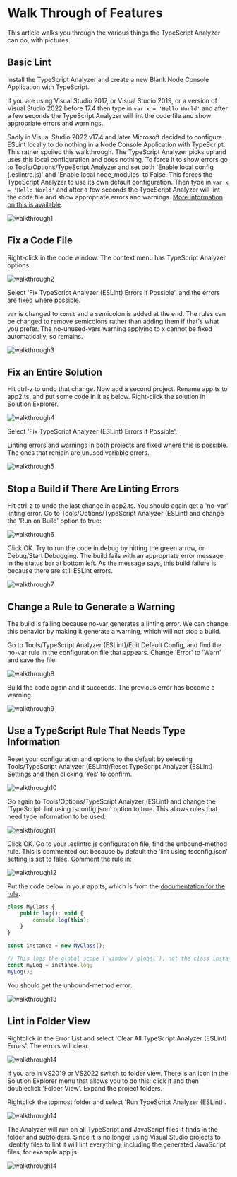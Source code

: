 ﻿# Walk Through of Features

This article walks you through the various things the TypeScript Analyzer can do, with pictures.

## Basic Lint

Install the TypeScript Analyzer and create a new Blank Node Console Application with TypeScript.  

If you are using Visual Studio 2017, or Visual Studio 2019, or a version of Visual Studio 2022 before 17.4 then type in `var x = 'Hello World'` and after a few seconds the TypeScript Analyzer will lint the code file and show appropriate errors and warnings.

Sadly in Visual Studio 2022 v17.4 and later Microsoft decided to configure ESLint locally to do nothing in a Node Console Application with TypeScript.  This rather spoiled this walkthrough.  The TypeScript Analyzer picks up and uses this local configuration and does nothing.  To force it to show errors go to Tools/Options/TypeScript Analyzer and set both 'Enable local config (.eslintrc.js)' and 'Enable local node_modules' to False.  This forces the TypeScript Analyzer to use its own default configuration.  Then type in `var x = 'Hello World'` and after a few seconds the TypeScript Analyzer will lint the code file and show appropriate errors and warnings.  [More information on this is available](https://rich-newman.github.io/typescript-analyzer-eslint-prettier/noteonvs2022templates.html).

![walkthrough1](assets\images\walkthrough1.jpg)

## Fix a Code File

Right-click in the code window.  The context menu has TypeScript Analyzer options.

![walkthrough2](assets\images\walkthrough2.jpg)

Select 'Fix TypeScript Analyzer (ESLint) Errors if Possible', and the errors are fixed where possible. 

`var` is changed to `const` and a semicolon is added at the end.  The rules can be changed to remove semicolons rather than adding them if that's what you prefer.  The no-unused-vars warning applying to x cannot be fixed automatically, so remains.

![walkthrough3](assets\images\walkthrough3.jpg)

## Fix an Entire Solution

Hit ctrl-z to undo that change.  Now add a second project.  Rename app.ts to app2.ts, and put some code in it as below.  Right-click the solution in Solution Explorer.

![walkthrough4](assets\images\walkthrough4.jpg)

Select 'Fix TypeScript Analyzer (ESLint) Errors if Possible'.  

Linting errors and warnings in both projects are fixed where this is possible.  The ones that remain are unused variable errors.

![walkthrough5](assets\images\walkthrough5.jpg)

## Stop a Build if There Are Linting Errors

Hit ctrl-z to undo the last change in app2.ts.  You should again get a 'no-var' linting error.  Go to Tools/Options/TypeScript Analyzer (ESLint) and change the 'Run on Build' option to true:

![walkthrough6](assets\images\walkthrough6.jpg)

Click OK.  Try to run the code in debug by hitting the green arrow, or Debug/Start Debugging.  The build fails with an appropriate error message in the status bar at bottom left.  As the message says, this build failure is because there are still ESLint errors.

![walkthrough7](assets\images\walkthrough7.jpg)

## Change a Rule to Generate a Warning

The build is failing because no-var generates a linting error.  We can change this behavior by making it generate a warning, which will not stop a build.

Go to Tools/TypeScript Analyzer (ESLint)/Edit Default Config, and find the no-var rule in the configuration file that appears.  Change 'Error' to 'Warn' and save the file:

![walkthrough8](assets\images\walkthrough8.jpg)

Build the code again and it succeeds.  The previous error has become a warning.

![walkthrough9](assets\images\walkthrough9.jpg)

## Use a TypeScript Rule That Needs Type Information

Reset your configuration and options to the default by selecting Tools/TypeScript Analyzer (ESLint)/Reset TypeScript Analyzer (ESLint) Settings and then clicking 'Yes' to confirm.

![walkthrough10](assets\images\walkthrough10.jpg)

Go again to Tools/Options/TypeScript Analyzer (ESLint) and change the 'TypeScript: lint using tsconfig.json' option to true.  This allows rules that need type information to be used.

![walkthrough11](assets\images\walkthrough11.jpg)

Click OK.  Go to your .eslintrc.js configuration file, find the unbound-method rule.  This is commented out because by default the 'lint using tsconfig.json' setting is set to false.  Comment the rule in:

![walkthrough12](assets\images\walkthrough12.jpg)

Put the code below in your app.ts, which is from the [documentation for the rule](https://github.com/typescript-eslint/typescript-eslint/blob/main/packages/eslint-plugin/docs/rules/unbound-method.md).

``` javascript
class MyClass {
    public log(): void {
        console.log(this);
    }
}

const instance = new MyClass();

// This logs the global scope (`window`/`global`), not the class instance
const myLog = instance.log;
myLog();
```
<a name="errorwithhover"></a>You should get the unbound-method error:

![walkthrough13](assets\images\walkthrough13.jpg)

## Lint in Folder View

Rightclick in the Error List and select 'Clear All TypeScript Analyzer (ESLint) Errors'.  The errors will clear.

![walkthrough14](assets\images\walkthrough14.jpg)

If you are in VS2019 or VS2022 switch to folder view.  There is an icon in the Solution Explorer menu that allows you to do this: click it and then doubleclick 'Folder View'.  Expand the project folders.  

Rightclick the topmost folder and select 'Run TypeScript Analyzer (ESLint)'.  

![walkthrough14](assets\images\walkthrough15.jpg)

The Analyzer will run on all TypeScript and JavaScript files it finds in the folder and subfolders.  Since it is no longer using Visual Studio projects to identify files to lint it will lint everything, including the generated JavaScript files, for example app.js.

![walkthrough14](assets\images\walkthrough16.jpg)